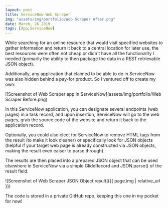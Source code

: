 ```yaml
---
layout: post
title: ServiceNow Web Scraper
img: "assets/img/portfolio/Web Scraper After.png"
date: March, 26 2019
tags: [App,ServiceNow]
---
```


While searching for an online resource that would visit specified websites to gather information and return it back to a central location for later use, the best resources were often not cheap or didn't have all the functionality I needed <!--endexceprt--> (primarily the ability to then package the data in a REST retrievable JSON object).

Additionally, any application that claimed to be able to do in ServiceNow was also hidden behind a pay-for product. So I ventured off to create my own:

![Screenshot of Web Scraper app in ServiceNow](assets/img/portfolio/Web Scraper Before.png)

In this ServiceNow application, you can designate several endpoints (web pages) in a task record, and upon insertion, ServiceNow will go to the web pages, grab the source code of the website and return it back to the application record.

Optionally, you could also elect for ServiceNow to remove HTML tags from the result (to make it look cleaner) or specifically look for JSON objects (helpful if your target web page is already constructed via JSON objects, making the result even eaiser to parse through).

The results are then placed into a prepared JSON object that can be used elsewhere in ServiceNow via a simple GlideRecord and JSON.parse() of the result field.

![Screenshot of Web Scraper JSON Object result]({{ page.img | relative_url }})

The code is stored in a private GitHub repo, keeping this one in my pocket for now!